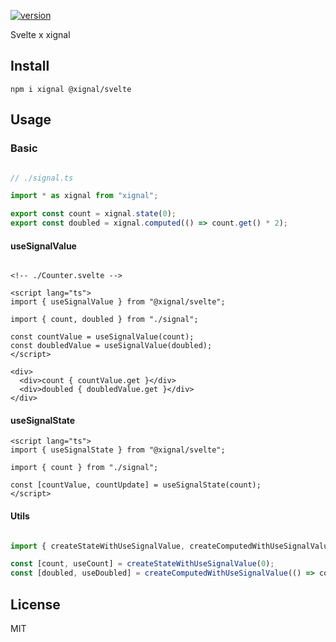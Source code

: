 [![version](https://badgen.net/npm/v/@xignal/svelte)](https://www.npmjs.com/package/@xignal/svelte)

Svelte x xignal

## Install

`npm i xignal @xignal/svelte`

## Usage

### Basic

```ts

// ./signal.ts

import * as xignal from "xignal";

export const count = xignal.state(0);
export const doubled = xignal.computed(() => count.get() * 2);

```

#### useSignalValue

```svelte

<!-- ./Counter.svelte -->

<script lang="ts">
import { useSignalValue } from "@xignal/svelte";

import { count, doubled } from "./signal";

const countValue = useSignalValue(count);
const doubledValue = useSignalValue(doubled);
</script>
    
<div>
  <div>count { countValue.get }</div>
  <div>doubled { doubledValue.get }</div>
</div>

```

#### useSignalState

```svelte
<script lang="ts">
import { useSignalState } from "@xignal/svelte";

import { count } from "./signal";

const [countValue, countUpdate] = useSignalState(count);
</script>
```

#### Utils

```ts

import { createStateWithUseSignalValue, createComputedWithUseSignalValue } from "@xignal/svelte";

const [count, useCount] = createStateWithUseSignalValue(0);
const [doubled, useDoubled] = createComputedWithUseSignalValue(() => count.get() * 2);

```

## License

MIT